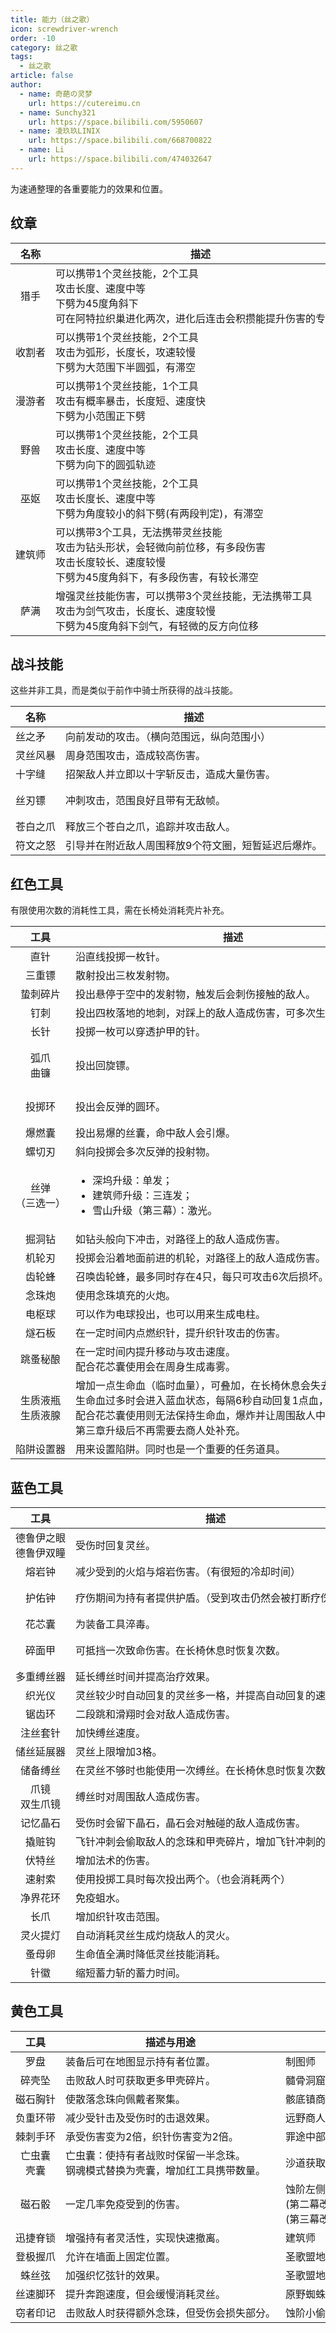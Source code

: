 ```yaml
---
title: 能力（丝之歌）
icon: screwdriver-wrench
order: -10
category: 丝之歌
tags:
  - 丝之歌
article: false
author:
  - name: 奇葩の灵梦
    url: https://cutereimu.cn
  - name: Sunchy321
    url: https://space.bilibili.com/5950607
  - name: 凌玖玖LINIX
    url: https://space.bilibili.com/668700822
  - name: Li
    url: https://space.bilibili.com/474032647
---
```


为速通整理的各重要能力的效果和位置。

## 纹章

| 名称 | 描述 | 蓄力斩 | 冲刺斩 | 缚丝 | 位置 |
|:-:|---|---|---|---|---|
| 猎手 | 可以携带1个灵丝技能，2个工具<br/>攻击长度、速度中等<br/>下劈为45度角斜下<br/>可在阿特拉织巢进化两次，进化后连击会积攒能提升伤害的专注条 | 向前进行两次大范围的斩击，可滞空 | 向前突刺，命中敌人向上翻滚 | 回复3点生命 | 初始纹章 |
| 收割者 | 可以携带1个灵丝技能，2个工具<br/>攻击为弧形，长度长，攻速较慢<br/>下劈为大范围下半圆弧，有滞空 | 上半圆形状的大范围斩击，可滞空 | 向上跃起并攻击 | 回复3点生命并在一段时间内从敌人身上收割额外灵丝 | 灰沼左侧的收割者教堂内 |
| 漫游者 | 可以携带1个灵丝技能，1个工具<br/>攻击有概率暴击，长度短、速度快<br/>下劈为小范围正下劈 | 向前进行连续戳刺，有小幅度滞空 | 进行不会打断疾跑的普通攻击 | 回复3点生命 | 骸底镇左侧大门后的漫游者教堂内<br/>(需要爬墙或简单钥匙) |
| 野兽 | 可以携带1个灵丝技能，2个工具<br/>攻击长度、速度中等<br/>下劈为向下的圆弧轨迹 | 向前跃起并进行大范围挥击，有滞空 | 向前跃起并进行较大范围挥击 | 进入狂暴状态，提升伤害并在攻击命中敌人时窃取1点生命<br/>(在时间结束、窃取数量达到上限或受到2伤重击时结束) | 猎者小径右下角的野兽教堂内 |
| 巫妪 | 可以携带1个灵丝技能，2个工具<br/>攻击长度长、速度中等<br/>下劈为角度较小的斜下劈(有两段判定)，有滞空 | 挥出两段旋风斩，有小幅度滞空 | 进行轻微向前移动的两次斩击 | 造成范围伤害，每次命中回复1点生命<br/>(默认上限3) | 从书库隐藏进入腐汁泽拿取畸芽<br/>甲木林npc处感染畸咒<br/>灰沼神医治愈获得 |
| 建筑师 | 可以携带3个工具，无法携带灵丝技能<br/>攻击为钻头形状，会轻微向前位移，有多段伤害<br/>攻击长度较长、速度较慢<br/>下劈为45度角斜下，有多段伤害，有较长滞空 | 略微后退后，向前突进形成范围很大的钻头状斩击<br/>有多段伤害，有较长滞空 | 向前突进距离更长的普通攻击 | 回复3点生命<br/>按住↑＋缚丝键可消耗灵丝补充道具<br/>(消耗碎片且强制额外消耗5碎片) | 第12代建筑师处购买钥匙，进入上方建筑师教堂获取 |
| 萨满 | 增强灵丝技能伤害，可以携带3个灵丝技能，无法携带工具<br/>攻击为剑气攻击，长度长、速度较慢<br/>下劈为45度角斜下剑气，有轻微的反方向位移 | 向前斩出一道巨大剑气，有滞空和轻微后退 | 后跳并向前扔出一个飞盘 | 回复3点生命值，无法滞空回复 | 进入第三幕，获得灵丝升腾后，在苔穴破败教堂右侧获取 |

## 战斗技能
这些并非工具，而是类似于前作中骑士所获得的战斗技能。

| 名称 | 描述 | 位置 |
|---|---|---|
| 丝之矛 | 向前发动的攻击。（横向范围远，纵向范围小） | 前期主线苔栖乡 |
| 灵丝风暴 | 周身范围攻击，造成较高伤害。 | 灰沼最右边顶上 |
| 十字缝 | 招架敌人并立即以十字斩反击，造成大量伤害。 | 废鸣管风琴 |
| 丝刃镖 | 冲刺攻击，范围良好且带有无敌帧。 | 沙噬虫道最左边<br/>(弹琴+简单钥匙) |
| 苍白之爪 | 释放三个苍白之爪，追踪并攻击敌人。 | 第三幕摇篮圣所 |
| 符文之怒 | 引导并在附近敌人周围释放9个符文圈，短暂延迟后爆炸。 | 监狱原罪者 |

## 红色工具
有限使用次数的消耗性工具，需在长椅处消耗壳片补充。

| 工具 | 描述                                                                                                                         | 位置                                         |
|:-:|----------------------------------------------------------------------------------------------------------------------------|--------------------------------------------|
| 直针 | 沿直线投掷一枚针。                                                                                                                  | 骸骨洞穴飞镖小游戏房间                                |
| 三重镖 | 散射投出三枚发射物。                                                                                                                 | 灰沼鸟巢右边                                     |
| 蛰刺碎片 | 投出悬停于空中的发射物，触发后会刺伤接触的敌人。                                                                                                   | 熔炉之女                                       |
| 钉刺 | 投出四枚落地的地刺，对踩上的敌人造成伤害，可多次生效。                                                                                                | 罪途蟑螂内脏支线任务奖励                               |
| 长针 | 投掷一枚可以穿透护甲的针。                                                                                                              | 甲木林钟心镇入口处                                  |
| 弧爪<br/>曲镰 | 投出回旋镖。                                                                                                                     | 弧爪：猎人小径商人购买<br/>(第二幕改为遭遇战奖励)<br>曲镰：远野打靶小游戏 |
| 投掷环 | 投出会反弹的圆环。                                                                                                                  | 腐汁泽右上角<br/>(制图师支线最终奖励)                     |
| 爆燃囊 | 投出易爆的丝囊，命中敌人会引爆。                                                                                                           | 神医上方消耗金属制作                                 |
| 螺切刃 | 斜向投掷会多次反弹的投射物。                                                                                                             | 沙川boss战奖励                                  |
| 丝弹<br/>（三选一） | <ul><li>深坞升级：单发；</li><li>建筑师升级：三连发；</li><li>雪山升级（第三幕）：激光。</li></ul>                                                        | 腐汁泽右边蜘蛛巢                                   |
| 掘洞钻 | 如钻头般向下冲击，对路径上的敌人造成伤害。                                                                                                      | 工厂左下侧房间                                    |
| 机轮刃 | 投掷会沿着地面前进的机轮，对路径上的敌人造成伤害。                                                                                                  | 建筑师购买                                      |
| 齿轮蜂 | 召唤齿轮蜂，最多同时存在4只，每只可攻击6次后损坏。                                                                                                 | 高庭中部房间消耗金属制作                               |
| 念珠炮 | 使用念珠填充的火炮。                                                                                                                 | 高庭钥匙门隐藏                                    |
| 电枢球 | 可以作为电球投出，也可以用来生成电柱。                                                                                                        | 忆廊                                         |
| 燧石板 | 在一定时间内点燃织针，提升织针攻击的伤害。                                                                                                      | 深坞钥匙门                                      |
| 跳蚤秘酿 | 在一定时间内提升移动与攻击速度。<br/>配合花芯囊使用会在周身生成毒雾。                                                                                           | 救5只跳蚤后领取                                   |
| 生质液瓶<br/>生质液腺 | 增加一点生命血（临时血量），可叠加，在长椅休息会失去所有生命血。<br/>生命血过多时会进入蓝血状态，每隔6秒自动回复1点血，持续生效。<br/>配合花芯囊使用则无法保持生命血，爆炸并让周围敌人中毒。<br/>第三章升级后不再需要去商人处补充。 | 沙噬虫道炼金任务                                   |
| 陷阱设置器 | 用来设置陷阱。同时也是一个重要的任务道具。                                                                                                      | 苔穴蜘蛛巢中部隐藏                                  |

## 蓝色工具

| 工具 | 描述 | 位置                       |
|:-:|---|--------------------------|
| 德鲁伊之眼<br/>德鲁伊双瞳 | 受伤时回复灵丝。 | 苔栖乡德鲁伊                   |
| 熔岩钟 | 减少受到的火焰与熔岩伤害。（有很短的冷却时间） | 熔炉之女                     |
| 护佑钟 | 疗伤期间为持有者提供护盾。（受到攻击仍然会被打断疗伤） | 远野左下角<br/>深坞最右边          |
| 花芯囊 | 为装备工具淬毒。 | 甲木林灰蕨支线                  |
| 碎面甲 | 可抵挡一次致命伤害。在长椅休息时恢复次数。 | 猎人小径商人购买<br/>(第二幕改为直接获取) |
| 多重缚丝器 | 延长缚丝时间并提高治疗效果。 | 完成送货员任务后钟心镇商人购买          |
| 织光仪 | 灵丝较少时自动回复的灵丝多一格，并提高自动回复的速度。 | 苔穴蜘蛛巢左侧隐藏                |
| 锯齿环 | 二段跳和滑翔时会对敌人造成伤害。 | 建筑师                      |
| 注丝套针 | 加快缚丝速度。 | 白愈厅                      |
| 储丝延展器 | 灵丝上限增加3格。 | 圣歌盟地商人                   |
| 储备缚丝 | 在灵丝不够时也能使用一次缚丝。在长椅休息时恢复次数。 | 次席支线boss奖励               |
| 爪镜<br/>双生爪镜 | 缚丝时对周围敌人造成伤害。 | 击败特罗比奥                   |
| 记忆晶石 | 受伤时会留下晶石，晶石会对触碰的敌人造成伤害。 | 雪山收费椅子隐藏                 |
| 撬赃钩 | 飞针冲刺会偷取敌人的念珠和甲壳碎片，增加飞针冲刺的伤害。 | 蚀阶小偷                     |
| 伏特丝 | 增加法术的伤害。 | 沙川伏特维姆奖励                 |
| 速射索 | 使用投掷工具时每次投出两个。（也会消耗两个） | 腐汁泽中部隐藏                  |
| 净界花环 | 免疫蛆水。 | 腐殖渠跳跳乐                   |
| 长爪 | 增加织针攻击范围。 | 腐殖渠女猎手任务奖励               |
| 灵火提灯 | 自动消耗灵丝生成灼烧敌人的灵火。 | 火灵树丛boss奖励               |
| 蚤母卵 | 生命值全满时降低灵丝技能消耗。 | 跳蚤全收集奖励                  |
| 针徽 | 缩短蓄力斩的蓄力时间。 | 第三幕针锋对决boss奖励            |

## 黄色工具

| 工具 | 描述与用途 | 位置                                         |
|:-:|---|--------------------------------------------|
| 罗盘 | 装备后可在地图显示持有者位置。 | 制图师                                        |
| 碎壳坠 | 击败敌人时可获取更多甲壳碎片。 | 髓骨洞窟获取                                     |
| 磁石胸针 | 使散落念珠向佩戴者聚集。 | 骸底镇商人                                      |
| 负重环带 | 减少受针击及受伤时的击退效果。 | 远野商人出售                                     |
| 棘刺手环 | 承受伤害变为2倍，织针伤害变为2倍。 | 罪途中部隐藏                                     |
| 亡虫囊<br/>壳囊 | 亡虫囊：使持有者战败时保留一半念珠。<br/>钢魂模式替换为壳囊，增加红工具携带数量。 | 沙道获取                                       |
| 磁石骰 | 一定几率免疫受到的伤害。 | 蚀阶左侧幸运儿获取<br/>(第二幕改为直接获取)<br/>(第三幕改为小偷处购买) |
| 迅捷脊锁 | 增强持有者灵活性，实现快速撤离。 | 建筑师                                        |
| 登极握爪 | 允许在墙面上固定位置。 | 圣歌盟地商人                                     |
| 蛛丝弦 | 加强织忆弦针的效果。 | 圣歌盟地商人购买                                   |
| 丝速脚环 | 提升奔跑速度，但会缓慢消耗灵丝。 | 原野蜘蛛巢疾跑获得                                  |
| 窃者印记 | 击败敌人时获得额外念珠，但受伤会损失部分。 | 蚀阶小偷                                       |

<style scoped>
table {
  white-space: nowrap;
}
</style>